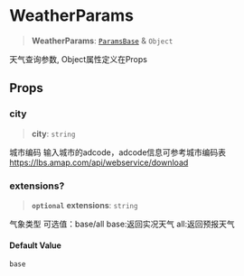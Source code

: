 # WeatherParams

> **WeatherParams**: [`ParamsBase`](ParamsBase.md) & `Object`

天气查询参数, Object属性定义在Props

## Props

### city

> **city**: `string`

城市编码
输入城市的adcode，adcode信息可参考城市编码表
https://lbs.amap.com/api/webservice/download

### extensions?

> **`optional`** **extensions**: `string`

气象类型
可选值：base/all
base:返回实况天气
all:返回预报天气

#### Default Value

```ts
base
```
